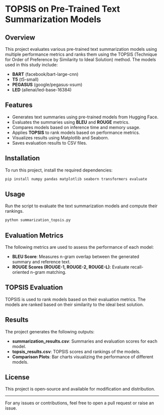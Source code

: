 # TOPSIS on Pre-Trained Text Summarization Models

## Overview
This project evaluates various pre-trained text summarization models using multiple performance metrics and ranks them using the TOPSIS (Technique for Order of Preference by Similarity to Ideal Solution) method. The models used in this study include:

- **BART** (facebook/bart-large-cnn)
- **T5** (t5-small)
- **PEGASUS** (google/pegasus-xsum)
- **LED** (allenai/led-base-16384)

## Features
- Generates text summaries using pre-trained models from Hugging Face.
- Evaluates the summaries using **BLEU** and **ROUGE** metrics.
- Compares models based on inference time and memory usage.
- Applies **TOPSIS** to rank models based on performance metrics.
- Visualizes results using Matplotlib and Seaborn.
- Saves evaluation results to CSV files.

## Installation
To run this project, install the required dependencies:
```bash
pip install numpy pandas matplotlib seaborn transformers evaluate
```

## Usage
Run the script to evaluate the text summarization models and compute their rankings.
```bash
python summarization_topsis.py
```

## Evaluation Metrics
The following metrics are used to assess the performance of each model:
- **BLEU Score**: Measures n-gram overlap between the generated summary and reference text.
- **ROUGE Scores (ROUGE-1, ROUGE-2, ROUGE-L)**: Evaluate recall-oriented n-gram matching.

## TOPSIS Evaluation
TOPSIS is used to rank models based on their evaluation metrics.
The models are ranked based on their similarity to the ideal best solution.

## Results
The project generates the following outputs:
- **summarization_results.csv**: Summaries and evaluation scores for each model.
- **topsis_results.csv**: TOPSIS scores and rankings of the models.
- **Comparison Plots**: Bar charts visualizing the performance of different models.
  
## License
This project is open-source and available for modification and distribution.

---
For any issues or contributions, feel free to open a pull request or raise an issue.

